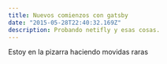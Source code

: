 ```yaml
---
title: Nuevos comienzos con gatsby
date: "2015-05-28T22:40:32.169Z"
description: Probando netifly y esas cosas.
---
```


Estoy en la pizarra haciendo movidas raras